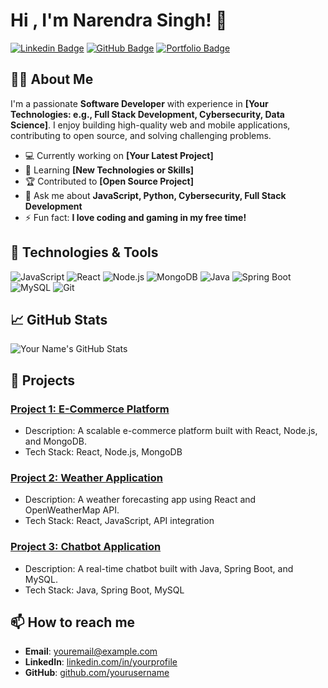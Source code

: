 # Hi , I'm Narendra Singh! 👋

[![Linkedin Badge](https://img.shields.io/badge/-LinkedIn-blue?style=flat-square&logo=Linkedin&logoColor=white&link=https://www.linkedin.com/in/yourprofile)](https://www.linkedin.com/in/narendrasi)
[![GitHub Badge](https://img.shields.io/badge/-GitHub-black?style=flat-square&logo=github&logoColor=white&link=https://github.com/yourusername)](https://github.com/NarendraSingh2003)
[![Portfolio Badge](https://img.shields.io/badge/Portfolio-Visit-yellow?style=flat-square&link=https://yourportfolio.com)](https://yourportfolio.com)

## 👨‍💻 About Me

I'm a passionate **Software Developer** with experience in **[Your Technologies: e.g., Full Stack Development, Cybersecurity, Data Science]**. I enjoy building high-quality web and mobile applications, contributing to open source, and solving challenging problems.

- 💻 Currently working on **[Your Latest Project]**
- 🌱 Learning **[New Technologies or Skills]**
- 🏆 Contributed to **[Open Source Project]**
- 💬 Ask me about **JavaScript, Python, Cybersecurity, Full Stack Development**
- ⚡ Fun fact: **I love coding and gaming in my free time!**

## 🔧 Technologies & Tools

![JavaScript](https://img.shields.io/badge/-JavaScript-black?style=flat-square&logo=javascript)
![React](https://img.shields.io/badge/-React-blue?style=flat-square&logo=react)
![Node.js](https://img.shields.io/badge/-Node.js-green?style=flat-square&logo=node.js)
![MongoDB](https://img.shields.io/badge/-MongoDB-lightgreen?style=flat-square&logo=mongodb)
![Java](https://img.shields.io/badge/-Java-orange?style=flat-square&logo=java)
![Spring Boot](https://img.shields.io/badge/-Spring%20Boot-brightgreen?style=flat-square&logo=spring)
![MySQL](https://img.shields.io/badge/-MySQL-blue?style=flat-square&logo=mysql)
![Git](https://img.shields.io/badge/-Git-black?style=flat-square&logo=git)

## 📈 GitHub Stats

![Your Name's GitHub Stats](https://github-readme-stats.vercel.app/api?username=yourusername&show_icons=true&theme=radical)

## 🚀 Projects

### [Project 1: E-Commerce Platform](https://github.com/yourusername/project1)
- Description: A scalable e-commerce platform built with React, Node.js, and MongoDB.
- Tech Stack: React, Node.js, MongoDB

### [Project 2: Weather Application](https://github.com/yourusername/project2)
- Description: A weather forecasting app using React and OpenWeatherMap API.
- Tech Stack: React, JavaScript, API integration

### [Project 3: Chatbot Application](https://github.com/yourusername/project3)
- Description: A real-time chatbot built with Java, Spring Boot, and MySQL.
- Tech Stack: Java, Spring Boot, MySQL

## 📫 How to reach me

- **Email**: [youremail@example.com](mailto:youremail@example.com)
- **LinkedIn**: [linkedin.com/in/yourprofile](https://www.linkedin.com/in/yourprofile)
- **GitHub**: [github.com/yourusername](https://github.com/yourusername)

